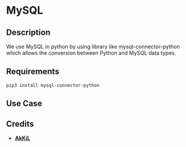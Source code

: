 # MySQL

## Description

We use MySQL in python by using library like mysql-connector-python which allows the conversion between Python and MySQL data types.

## Requirements

```
pip3 install mysql-connector-python
```

## Use Case

###


## Credits

- [**AkKiL**](https://github.com/HeimanPictures/)
